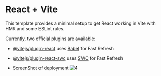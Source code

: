 # React + Vite

This template provides a minimal setup to get React working in Vite with HMR and some ESLint rules.

Currently, two official plugins are available:

- [@vitejs/plugin-react](https://github.com/vitejs/vite-plugin-react/blob/main/packages/plugin-react/README.md) uses [Babel](https://babeljs.io/) for Fast Refresh
- [@vitejs/plugin-react-swc](https://github.com/vitejs/vite-plugin-react-swc) uses [SWC](https://swc.rs/) for Fast Refresh

- ScreenShot of deployment
![4](https://github.com/lokki-workspace/GLOKI-D40-PwdRe-FE/assets/128024609/844a9e77-352d-4ba2-a20b-5ff281732843)
